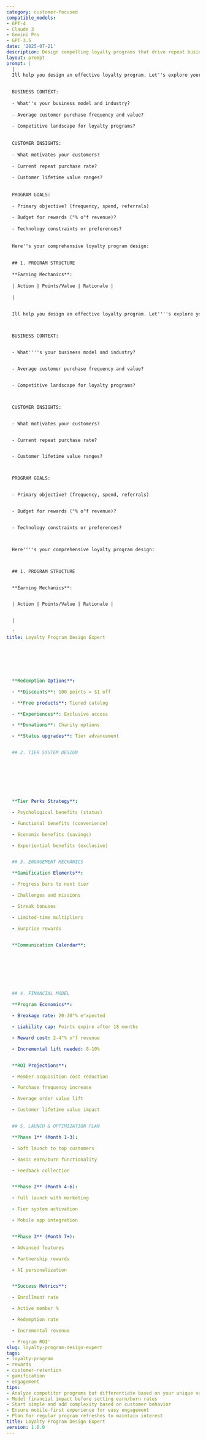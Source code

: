 ```yaml
---
category: customer-focused
compatible_models:
- GPT-4
- Claude 3
- Gemini Pro
- GPT-3.5
date: '2025-07-21'
description: Design compelling loyalty programs that drive repeat business and deepen customer relationships. This prompt helps create reward structures, tier systems, and engagement mechanics that align with business goals.
layout: prompt
prompt: |
  |
  Ill help you design an effective loyalty program. Let''s explore your needs:
  
  
  BUSINESS CONTEXT:
  
  - What''s your business model and industry?
  
  - Average customer purchase frequency and value?
  
  - Competitive landscape for loyalty programs?
  
  
  CUSTOMER INSIGHTS:
  
  - What motivates your customers?
  
  - Current repeat purchase rate?
  
  - Customer lifetime value ranges?
  
  
  PROGRAM GOALS:
  
  - Primary objective? (frequency, spend, referrals)
  
  - Budget for rewards ("% o"f revenue)?
  
  - Technology constraints or preferences?
  
  
  Here''s your comprehensive loyalty program design:
  
  
  ## 1. PROGRAM STRUCTURE
  
  **Earning Mechanics**:
  
  | Action | Points/Value | Rationale |
  
  |
  

  Ill help you design an effective loyalty program. Let''''s explore your needs:



  BUSINESS CONTEXT:


  - What''''s your business model and industry?


  - Average customer purchase frequency and value?


  - Competitive landscape for loyalty programs?



  CUSTOMER INSIGHTS:


  - What motivates your customers?


  - Current repeat purchase rate?


  - Customer lifetime value ranges?



  PROGRAM GOALS:


  - Primary objective? (frequency, spend, referrals)


  - Budget for rewards ("% o"f revenue)?


  - Technology constraints or preferences?



  Here''''s your comprehensive loyalty program design:



  ## 1. PROGRAM STRUCTURE


  **Earning Mechanics**:


  | Action | Points/Value | Rationale |


  |

  '
title: Loyalty Program Design Expert







  **Redemption Options**:

  - **Discounts**: 100 points = $1 off

  - **Free products**: Tiered catalog

  - **Experiences**: Exclusive access

  - **Donations**: Charity options

  - **Status upgrades**: Tier advancement


  ## 2. TIER SYSTEM DESIGN








  **Tier Perks Strategy**:

  - Psychological benefits (status)

  - Functional benefits (convenience)

  - Economic benefits (savings)

  - Experiential benefits (exclusive)


  ## 3. ENGAGEMENT MECHANICS

  **Gamification Elements**:

  - Progress bars to next tier

  - Challenges and missions

  - Streak bonuses

  - Limited-time multipliers

  - Surprise rewards


  **Communication Calendar**:








  ## 4. FINANCIAL MODEL

  **Program Economics**:

  - Breakage rate: 20-30"% e"xpected

  - Liability cap: Points expire after 18 months

  - Reward cost: 2-4"% o"f revenue

  - Incremental lift needed: 8-10%


  **ROI Projections**:

  - Member acquisition cost reduction

  - Purchase frequency increase

  - Average order value lift

  - Customer lifetime value impact


  ## 5. LAUNCH & OPTIMIZATION PLAN

  **Phase 1** (Month 1-3):

  - Soft launch to top customers

  - Basic earn/burn functionality

  - Feedback collection


  **Phase 2** (Month 4-6):

  - Full launch with marketing

  - Tier system activation

  - Mobile app integration


  **Phase 3** (Month 7+):

  - Advanced features

  - Partnership rewards

  - AI personalization


  **Success Metrics**:

  - Enrollment rate

  - Active member %

  - Redemption rate

  - Incremental revenue

  - Program ROI'
slug: loyalty-program-design-expert
tags:
- loyalty-program
- rewards
- customer-retention
- gamification
- engagement
tips:
- Analyze competitor programs but differentiate based on your unique value
- Model financial impact before setting earn/burn rates
- Start simple and add complexity based on customer behavior
- Ensure mobile-first experience for easy engagement
- Plan for regular program refreshes to maintain interest
title: Loyalty Program Design Expert
version: 1.0.0
---
```

